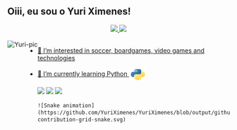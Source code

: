 ## Oiii, eu sou o Yuri Ximenes!

<div align="center">
  <a href="https://github.com/YuriXimenes">
  <img height="180em" src="https://github-readme-stats.vercel.app/api?username=YuriXimenes&show_icons=true&theme=dracula&include_all_commits=true&count_private=true"/>
  <img height="180em" src="https://github-readme-stats.vercel.app/api/top-langs/?username=YuriXimenes&layout=compact&langs_count=7&theme=dracula"/>
</div>  


<div> 
  
<div style="display: inline"><br>
  <img align="left" alt="Yuri-pic" height="150" src="https://media.discordapp.net/attachments/765042242552332309/1048244007022645268/99127086_2814467458652448_6347921174831300608_n.jpg?width=406&height=450">
</div>
  
- 👀 I’m interested in soccer, boardgames, video games and technologies
- 🌱 I’m currently learning Python  <img align="center" alt="Rafa-Python" height="30" width="40" src="https://raw.githubusercontent.com/devicons/devicon/master/icons/python/python-original.svg">
  
  <a href="https://instagram.com/_iambatman" target="_blank"><img src="https://img.shields.io/badge/-Instagram-%23E4405F?style=for-the-badge&logo=instagram&logoColor=white" target="_blank"></a>
 <a href="https://discord.gg/wagxzStdcR" target="_blank"><img src="https://img.shields.io/badge/Discord-7289DA?style=for-the-badge&logo=discord&logoColor=white" target="_blank"></a> 
  <a href="https://www.linkedin.com/in/yuriximenes" target="_blank"><img src="https://img.shields.io/badge/-LinkedIn-%230077B5?style=for-the-badge&logo=linkedin&logoColor=white" target="_blank"></a> 
</div>

    ![Snake animation](https://github.com/YuriXimenes/YuriXimenes/blob/output/github-contribution-grid-snake.svg)
